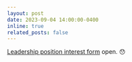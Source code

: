 ```yaml
---
layout: post
date: 2023-09-04 14:00:00-0400
inline: true
related_posts: false
---
```


[Leadership position interest form](https://forms.gle/JP9N6VBRobovhNbr7) open. 😯
